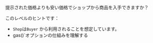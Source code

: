 提示された価格よりも安い価格でショップから商品を入手できますか？

このレベルのヒントです：

- `Shop`は`Buyer` から利用されることを想定しています。
- gas()`オプションの仕組みを理解する
